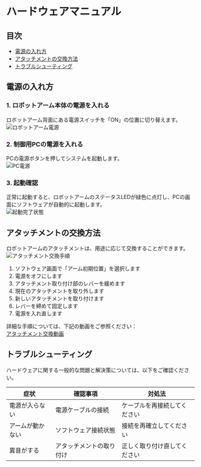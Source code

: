 # ハードウェアマニュアル

## 目次
- [電源の入れ方](#電源の入れ方)
- [アタッチメントの交換方法](#アタッチメントの交換方法)
- [トラブルシューティング](#トラブルシューティング)

## 電源の入れ方

### 1. ロボットアーム本体の電源を入れる
ロボットアーム背面にある電源スイッチを「ON」の位置に切り替えます。  
![ロボットアーム電源](./_images/robot_power.png)

### 2. 制御用PCの電源を入れる
PCの電源ボタンを押してシステムを起動します。  
![PC電源](./_images/pc_power.png)

### 3. 起動確認
正常に起動すると、ロボットアームのステータスLEDが緑色に点灯し、PCの画面にソフトウェアが自動的に起動します。  
![起動完了状態](./_images/boot_complete.png)

## アタッチメントの交換方法

ロボットアームのアタッチメントは、用途に応じて交換することができます。  
![アタッチメント交換手順](./_images/attachment_change.png)

1. ソフトウェア画面で「アーム初期位置」を選択します
2. 電源をオフにします
3. アタッチメント取り付け部のレバーを緩めます
4. 現在のアタッチメントを取り外します
5. 新しいアタッチメントを取り付けます
6. レバーを締めて固定します
7. 電源を入れ直します

詳細な手順については、下記の動画をご参照ください：  
[アタッチメント交換動画](./_videos/attachment_change.mp4)

## トラブルシューティング

ハードウェアに関する一般的な問題と解決策については、以下をご確認ください。

| 症状 | 確認事項 | 対処法 |
|-----|---------|-------|
| 電源が入らない | 電源ケーブルの接続 | ケーブルを再接続してください |
| アームが動かない | ソフトウェア接続状態 | 接続を再確立してください |
| 異音がする | アタッチメントの取り付け | 正しく取り付け直してください |


